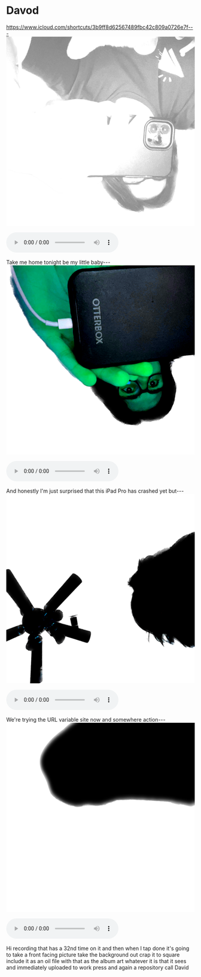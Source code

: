 # Davod

https://www.icloud.com/shortcuts/3b9ff8d62567489fbc42c809a0726e7f---
![08102022-191812](https://github.com/extratone/davod/raw/main/images/08102022-191812.png)

<audio controls>
  <source src="https://github.com/extratone/davod/blob/main/splain/08102022-180506.m4a">
</audio>

Take me home tonight be my little baby---
![08102022-192241](https://github.com/extratone/davod/raw/main/images/08102022-192241.png)

<audio controls>
  <source src="https://github.com/extratone/davod/blob/main/splain/08102022-180506.m4a">
</audio>

And honestly I'm just surprised that this iPad Pro has crashed yet but---
![08102022-194125](https://github.com/extratone/davod/raw/main/images/08102022-194125.png)

<audio controls>
  <source src="https://github.com/extratone/davod/blob/main/splain/08102022-180506.m4a">
</audio>

We're trying the URL variable site now and somewhere action---
![08102022-211305](https://github.com/extratone/davod/raw/main/images/08102022-211305.png)

<audio controls>
  <source src="https://github.com/extratone/davod/blob/main/splain/08102022-180506.m4a">
</audio>

Hi recording that has a 32nd time on it and then when I tap done it's going to take a front facing picture take the background out crap it to square include it as an oil file with that as the album art whatever it is that it sees and immediately uploaded to work press and again a repository call David